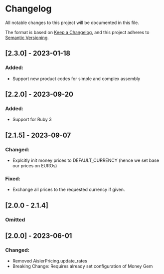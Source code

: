 # Changelog
All notable changes to this project will be documented in this file.

The format is based on [Keep a Changelog](https://keepachangelog.com/en/1.0.0/),
and this project adheres to [Semantic Versioning](https://semver.org/spec/v2.0.0.html).

## [2.3.0] - 2023-01-18
### Added:
- Support new product codes for simple and complex assembly

## [2.2.0] - 2023-09-20
### Added:
- Support for Ruby 3

## [2.1.5] - 2023-09-07
### Changed:
- Explcitly init money prices to DEFAULT_CURRENCY (hence we set base our prices on EUROs)

### Fixed: 
- Exchange all prices to the requested currency if given.

## [2.0.0 - 2.1.4]
### Omitted

## [2.0.0] - 2023-06-01
### Changed:
- Removed AislerPricing.update_rates
- Breaking Change: Requires already set configuration of Money Gem